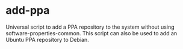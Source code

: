 # add-ppa
Universal script to add a PPA repository to the system without using software-properties-common. This script can also be used to add an Ubuntu PPA repository to Debian. 
